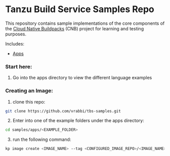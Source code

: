 # Tanzu Build Service Samples Repo
This repository contains sample implementations of the core components of the [Cloud Native Buildpacks](https://buildpacks.io/) (CNB) project for learning and testing purposes.

Includes:

- [Apps](apps/)


### Start here:
1. Go into the apps directory to view the different language examples

### Creating an Image:
1. clone this repo:
```bash
git clone https://github.com/vrabbi/tbs-samples.git
```

2. Enter into one of the example folders under the apps directory:
```bash
cd samples/apps/<EXAMPLE_FOLDER>
```

3. run the following command:
``` bash
kp image create <IMAGE_NAME> --tag <CONFIGURED_IMAGE_REPO>/<IMAGE_NAME> --git https://github.com/vrabbi/tbs-samples --git-revision master --sub-path ./apps/<EXAMPLE_FOLDER>/ --wait
```
